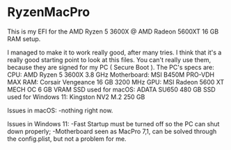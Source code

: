 # RyzenMacPro
This is my EFI for the AMD Ryzen 5 3600X @ AMD Radeon 5600XT 16 GB RAM setup.

I managed to make it to work really good, after many tries. I think that it's a really good starting point to look at this files. You can't really use them, because they are signed for my PC ( Secure Boot ).
The PC's specs are:
CPU: AMD Ryzen 5 3600X 3.8 GHz
Motherboard: MSI B450M PRO-VDH MAX
RAM: Corsair Vengeance 16 GB 3200 MHz
GPU: MSI Radeon 5600 XT MECH OC 6 GB VRAM
SSD used for macOS: ADATA SU650 480 GB
SSD used for Windows 11: Kingston NV2 M.2 250 GB

Issues in macOS:
-nothing right now.

Issues in Windows 11:
-Fast Startup must be turned off so the PC can shut down properly;
-Motherboard seen as MacPro 7,1, can be solved through the config.plist, but not a problem for me.
